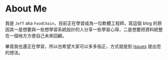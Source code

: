 # About Me

我是 `Jeff` aka `FoodChain`，目前正在學習成為一位軟體工程師，寫這個 blog 的原因其一是想要與一些想學習系統設計的人分享一些學習心得，二是想要把資料統整在一個地方方便自己未來回顧。

畢竟我也還正在學習，所以也希望大家可以多多指正，方式就是到 [Issues](https://github.com/FoodChain1028/system_design_blogs/issues) 提出您的想法。

